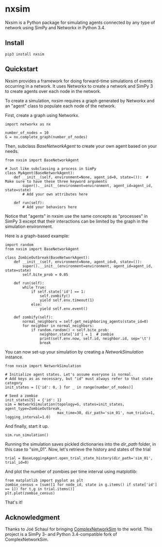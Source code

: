 # nxsim

Nxsim is a Python package for simulating agents connected by any type of network using
SimPy and Networkx in Python 3.4.

## Install

    pip3 install nxsim

## Quickstart
Nxsim provides a framework for doing forward-time simulations of events occurring in a network. It uses Networkx to
create a network and SimPy 3 to create agents over each node in the network.

To create a simulation, nxsim requires a graph generated by Networkx and an "agent" class to populate each node of the
network.

First, create a graph using Networkx.

    import networkx as nx

    number_of_nodes = 10
    G = nx.complete_graph(number_of_nodes)

Then, subclass *BaseNetworkAgent* to create your own agent based on your needs.

    from nxsim import BaseNetworkAgent

    # Just like subclassing a process in SimPy
    class MyAgent(BaseNetworkAgent):
        def __init__(self, environment=None, agent_id=0, state=()):  # Make sure to have these three keyword arguments
            super().__init__(environment=environment, agent_id=agent_id, state=state)
            # Add your own attributes here

        def run(self):
            # Add your behaviors here

Notice that "agents" in nxsim use the same concepts as "processes" in SimPy 3 except that their interactions can be
limited by the graph in the simulation environment.

Here is a graph-based example:

    import random
    from nxsim import BaseNetworkAgent

    class ZombieOutbreak(BaseNetworkAgent):
        def __init__(self, environment=None, agent_id=0, state=()):
            super().__init__(environment=environment, agent_id=agent_id, state=state)
            self.bite_prob = 0.05

        def run(self):
            while True:
                if self.state['id'] == 1:
                    self.zombify()
                    yield self.env.timeout(1)
                else:
                    yield self.env.event()

        def zombify(self):
            normal_neighbors = self.get_neighboring_agents(state_id=0)
            for neighbor in normal_neighbors:
                if random.random() < self.bite_prob:
                    neighbor.state['id'] = 1  # zombie
                    print(self.env.now, self.id, neighbor.id, sep='\t')
                    break

You can now set-up your simulation by creating a *NetworkSimulation* instance.

    from nxsim import NetworkSimulation

    # Initialize agent states. Let's assume everyone is normal.
    # Add keys as as necessary, but "id" must always refer to that state category
    init_states = [{'id': 0, } for _ in range(number_of_nodes)]

    # Seed a zombie
    init_states[5] = {'id': 1}
    sim = NetworkSimulation(topology=G, states=init_states, agent_type=ZombieOutbreak,
                            max_time=30, dir_path='sim_01', num_trials=1, logging_interval=1.0)

And finally, start it up.

    sim.run_simulation()

Running the simulation saves pickled dictionaries into the *dir_path* folder, in this case to "sim_01".
Now, let's retrieve the history and states of the trial

    trial = BaseLoggingAgent.open_trial_state_history(dir_path='sim_01', trial_id=0)

And plot the number of zombies per time interval using matplotlib:

    from matplotlib import pyplot as plt
    zombie_census = [sum([1 for node_id, state in g.items() if state['id'] == 1]) for t,g in trial.items()]
    plt.plot(zombie_census)

That's it!


## Acknowledgment
Thanks to Joé Schaul for bringing [ComplexNetworkSim](https://github.com/jschaul/ComplexNetworkSim) to the world.
This project is a SimPy 3- and Python 3.4-compatible fork of ComplexNetworkSim.